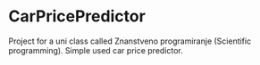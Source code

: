 # CarPricePredictor
Project for a uni class called Znanstveno programiranje (Scientific programming). Simple used car price predictor.
